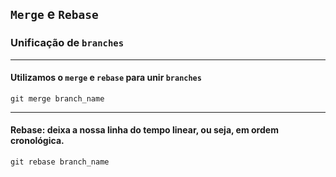 ## `Merge` e `Rebase`
### Unificação de `branches`
___
#### Utilizamos o `merge` e `rebase` para unir `branches`
```git
git merge branch_name
```
___

#### Rebase: deixa a nossa linha do tempo linear, ou seja, em ordem cronológica.
```git
git rebase branch_name
```
